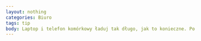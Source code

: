 ```yaml
---
layout: nothing
categories: Biuro
tags: tip
body: Laptop i telefon komórkowy ładuj tak długo, jak to konieczne. Po użyciu nie zostawiaj ładowarki podłączonej do sieci.
---
```

